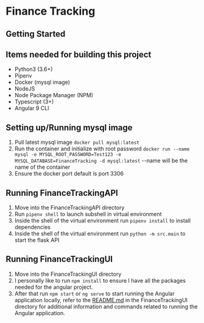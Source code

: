 # Finance Tracking

## Getting Started

## Items needed for building this project
* Python3 (3.6+)
* Pipenv
* Docker (mysql image)
* NodeJS
* Node Package Manager (NPM)
* Typescript (3+)
* Angular 9 CLI

## Setting up/Running mysql image
1) Pull latest mysql image ```docker pull mysql:latest```
2) Run the container and initialize with root password ```docker run --name mysql -e MYSQL_ROOT_PASSWORD=Test123 -e MYSQL_DATABASE=FinanceTracking -d mysql:latest``` --name will be the name of the container
3) Ensure the docker port default is port 3306

## Running FinanceTrackingAPI
1) Move into the FinanceTrackingAPI directory
2) Run ```pipenv shell``` to launch subshell in virtual environment
3) Inside the shell of the virtual environment run ```pipenv install``` to install dependencies
4) Inside the shell of the virtual environment run ```python -m src.main``` to start the flask API

## Running FinanceTrackingUI
1) Move into the FinanceTrackingUI directory
2) I personally like to run ```npm install``` to ensure I have all the packages needed for the angular project.
3) After that run ```npm start``` or ```ng serve``` to start running the Angular application locally, refer to the [README.md](FinanceTrackingUI/README.md) in the FinanceTrackingUI directory for additional information and commands related to running the Angular application.